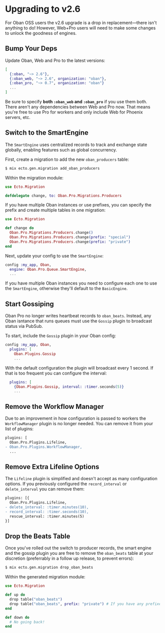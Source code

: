 # Upgrading to v2.6

For Oban OSS users the v2.6 upgrade is a drop in replacement—there isn't
anything to do! However, Web+Pro users will need to make some changes to unlock
the goodness of engines.

## Bump Your Deps

Update Oban, Web and Pro to the latest versions:

```elixir
[
  {:oban, "~> 2.6"},
  {:oban_web, "~> 2.6", organization: "oban"},
  {:oban_pro, "~> 0.7", organization: "oban"}
  ...
]
```

Be sure to specify **both `:oban_web` and `:oban_pro`** if you use them both.
There aren't any dependencies between Web and Pro now. That means you're free to
use Pro for workers and only include Web for Phoenix servers, etc.

## Switch to the SmartEngine

The `SmartEngine` uses centralized records to track and exchange state globally,
enabling features such as global concurrency.

First, create a migration to add the new `oban_producers` table:

```bash
$ mix ecto.gen.migration add_oban_producers
```

Within the migration module:

```elixir
use Ecto.Migration

defdelegate change, to: Oban.Pro.Migrations.Producers
```

If you have multiple Oban instances or use prefixes, you can specify the prefix
and create multiple tables in one migration:

```elixir
use Ecto.Migration

def change do
  Oban.Pro.Migrations.Producers.change()
  Oban.Pro.Migrations.Producers.change(prefix: "special")
  Oban.Pro.Migrations.Producers.change(prefix: "private")
end
```

Next, update your config to use the `SmartEngine`:

```elixir
config :my_app, Oban,
  engine: Oban.Pro.Queue.SmartEngine,
  ...
```

If you have multiple Oban instances you need to configure each one to use the
`SmartEngine`, otherwise they'll default to the `BasicEngine`.

## Start Gossiping

Oban Pro no longer writes heartbeat records to `oban_beats`. Instead, any Oban
isntance that runs queues must use the `Gossip` plugin to broadcast status via
PubSub.

To start, include the `Gossip` plugin in your Oban config:

```elixir
config :my_app, Oban,
  plugins: [
    Oban.Plugins.Gossip
    ...
```

With the default configuration the plugin will broadcast every 1 second. If that
is too frequent you can configure the interval:

```elixir
  plugins: [
    {Oban.Plugins.Gossip, interval: :timer.seconds(5)}
    ...
```

## Remove the Workflow Manager

Due to an improvement in how configuration is passed to workers the
`WorkflowManager` plugin is no longer needed. You can remove it from your list
of plugins:

```diff
plugins: [
  Oban.Pro.Plugins.Lifeline,
- Oban.Pro.Plugins.WorkflowManager,
  ...
```

## Remove Extra Lifeline Options

The `Lifeline` plugin is simplified and doesn't accept as many configuration
options. If you previously configured the `record_interval` or `delete_interval`
you can remove them:

```diff
plugins: [{
  Oban.Pro.Plugins.Lifeline,
- delete_interval: :timer.minutes(10),
- record_interval: :timer.seconds(10),
  rescue_interval: :timer.minutes(5)
}]
```

## Drop the Beats Table

Once you've rolled out the switch to producer records, the smart engine and the
gossip plugin you are free to remove the `oban_beats` table at your discretion
(preferrably in a follow up release, to prevent errors):

```bash
$ mix ecto.gen.migration drop_oban_beats
```

Within the generated migration module:

```elixir
use Ecto.Migration

def up do
  drop table("oban_beats")
  drop table("oban_beats", prefix: "private") # If you have any prefixes:
end

def down do
  # No going back!
end
```
